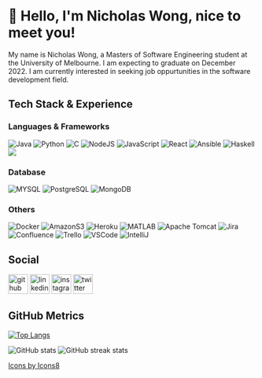 # 👋 Hello, I'm Nicholas Wong, nice to meet you!

My name is Nicholas Wong, a Masters of Software Engineering student at the University of Melbourne. I am expecting to graduate on December 2022. I am currently interested in seeking job oppurtunities in the software development field. 

## Tech Stack & Experience
### Languages & Frameworks
<img alt="Java" src="https://img.icons8.com/color/50/000000/java-coffee-cup-logo--v1.png" /> <img alt="Python" src="https://img.icons8.com/color/48/000000/python--v1.png" />
<img alt="C" src="https://img.icons8.com/color/50/000000/c-programming.png"/> 
<img alt="NodeJS" src="https://img.icons8.com/color/50/000000/nodejs.png" />
<img alt="JavaScript" src="https://img.icons8.com/color/50/000000/javascript--v1.png"/>
<img alt="React" src="https://img.icons8.com/color/50/000000/react-native.png"/>
<img alt="Ansible" src="https://img.icons8.com/color/50/000000/ansible.png"/>
<img alt="Haskell" src="https://img.icons8.com/color/50/000000/haskell.png"/>
<img src="https://img.icons8.com/color/50/000000/html-5--v1.png"/>


### Database
<img alt="MYSQL" src="https://img.icons8.com/color/50/000000/mysql-logo.png"/> <img alt="PostgreSQL" src="https://img.icons8.com/color/50/000000/postgreesql.png"/> 
<img alt="MongoDB" src="https://img.icons8.com/color/50/000000/mongodb.png"/> 


### Others
<img alt="Docker" src="https://img.icons8.com/color/50/000000/docker.png"/> <img alt="AmazonS3" src="https://img.icons8.com/color/50/000000/amazon-s3.png"/>
<img alt="Heroku" src="https://img.icons8.com/color/50/000000/heroku.png" />
<img alt="MATLAB" src="https://img.icons8.com/fluency/48/000000/matlab.png"/>
<img alt="Apache Tomcat" src="https://img.icons8.com/color/50/000000/tomcat.png"/>
<img alt="Jira" src="https://img.icons8.com/color/50/000000/jira.png"/>
<img alt="Confluence" src="https://img.icons8.com/color/50/000000/atlassian-confluence.png"/>
<img alt="Trello" src="https://img.icons8.com/color/50/000000/trello.png"/>
<img alt="VSCode" src="https://img.icons8.com/color/48/000000/visual-studio-code-2019.png" />
<img alt="IntelliJ" src="https://img.icons8.com/color/50/000000/intellij-idea.png" /> 


## Social

[<img src='https://cdn.jsdelivr.net/npm/simple-icons@3.0.1/icons/github.svg' alt='github' height='40'>](https://github.com/voltun)  [<img src='https://cdn.jsdelivr.net/npm/simple-icons@3.0.1/icons/linkedin.svg' alt='linkedin' height='40'>](https://www.linkedin.com/in/nicholaswongcl/)  [<img src='https://cdn.jsdelivr.net/npm/simple-icons@3.0.1/icons/instagram.svg' alt='instagram' height='40'>](https://www.instagram.com/nicholasbacon/)  [<img src='https://cdn.jsdelivr.net/npm/simple-icons@3.0.1/icons/twitter.svg' alt='twitter' height='40'>](https://twitter.com/wongbacon)  


## GitHub Metrics
[![Top Langs](https://github-readme-stats.vercel.app/api/top-langs/?username=voltun&lang_count=10)](https://github.com/anuraghazra/github-readme-stats)

![GitHub stats](https://github-readme-stats.vercel.app/api?username=voltun&show_icons=true) ![GitHub streak stats](https://github-readme-streak-stats.herokuapp.com/?user=voltun)  


<a href="https://icons8.com">Icons by Icons8</a>

<!--
**voltun/voltun** is a ✨ _special_ ✨ repository because its `README.md` (this file) appears on your GitHub profile.

Here are some ideas to get you started:

- 🔭 I’m currently working on ...
- 🌱 I’m currently learning ...
- 👯 I’m looking to collaborate on ...
- 🤔 I’m looking for help with ...
- 💬 Ask me about ...
- 📫 How to reach me: ...
- 😄 Pronouns: ...
- ⚡ Fun fact: ...
-->
